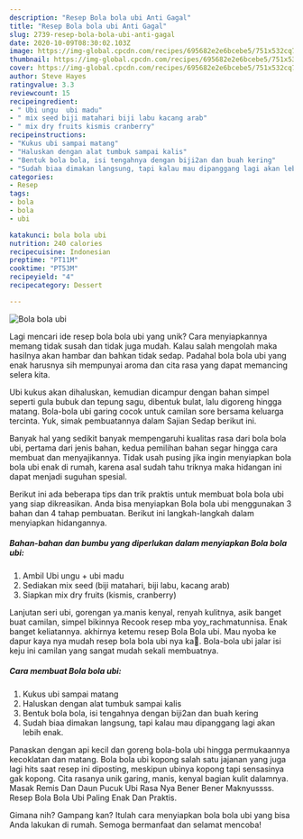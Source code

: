 ```yaml
---
description: "Resep Bola bola ubi Anti Gagal"
title: "Resep Bola bola ubi Anti Gagal"
slug: 2739-resep-bola-bola-ubi-anti-gagal
date: 2020-10-09T08:30:02.103Z
image: https://img-global.cpcdn.com/recipes/695682e2e6bcebe5/751x532cq70/bola-bola-ubi-foto-resep-utama.jpg
thumbnail: https://img-global.cpcdn.com/recipes/695682e2e6bcebe5/751x532cq70/bola-bola-ubi-foto-resep-utama.jpg
cover: https://img-global.cpcdn.com/recipes/695682e2e6bcebe5/751x532cq70/bola-bola-ubi-foto-resep-utama.jpg
author: Steve Hayes
ratingvalue: 3.3
reviewcount: 15
recipeingredient:
- " Ubi ungu  ubi madu"
- " mix seed biji matahari biji labu kacang arab"
- " mix dry fruits kismis cranberry"
recipeinstructions:
- "Kukus ubi sampai matang"
- "Haluskan dengan alat tumbuk sampai kalis"
- "Bentuk bola bola, isi tengahnya dengan biji2an dan buah kering"
- "Sudah biaa dimakan langsung, tapi kalau mau dipanggang lagi akan lebih enak."
categories:
- Resep
tags:
- bola
- bola
- ubi

katakunci: bola bola ubi 
nutrition: 240 calories
recipecuisine: Indonesian
preptime: "PT11M"
cooktime: "PT53M"
recipeyield: "4"
recipecategory: Dessert

---
```



![Bola bola ubi](https://img-global.cpcdn.com/recipes/695682e2e6bcebe5/751x532cq70/bola-bola-ubi-foto-resep-utama.jpg)

Lagi mencari ide resep bola bola ubi yang unik? Cara menyiapkannya memang tidak susah dan tidak juga mudah. Kalau salah mengolah maka hasilnya akan hambar dan bahkan tidak sedap. Padahal bola bola ubi yang enak harusnya sih mempunyai aroma dan cita rasa yang dapat memancing selera kita.

Ubi kukus akan dihaluskan, kemudian dicampur dengan bahan simpel seperti gula bubuk dan tepung sagu, dibentuk bulat, lalu digoreng hingga matang. Bola-bola ubi garing cocok untuk camilan sore bersama keluarga tercinta. Yuk, simak pembuatannya dalam Sajian Sedap berikut ini.

Banyak hal yang sedikit banyak mempengaruhi kualitas rasa dari bola bola ubi, pertama dari jenis bahan, kedua pemilihan bahan segar hingga cara membuat dan menyajikannya. Tidak usah pusing jika ingin menyiapkan bola bola ubi enak di rumah, karena asal sudah tahu triknya maka hidangan ini dapat menjadi suguhan spesial.


Berikut ini ada beberapa tips dan trik praktis untuk membuat bola bola ubi yang siap dikreasikan. Anda bisa menyiapkan Bola bola ubi menggunakan 3 bahan dan 4 tahap pembuatan. Berikut ini langkah-langkah dalam menyiapkan hidangannya.

<!--inarticleads1-->

##### Bahan-bahan dan bumbu yang diperlukan dalam menyiapkan Bola bola ubi:

1. Ambil  Ubi ungu + ubi madu
1. Sediakan  mix seed (biji matahari, biji labu, kacang arab)
1. Siapkan  mix dry fruits (kismis, cranberry)


Lanjutan seri ubi, gorengan ya.manis kenyal, renyah kulitnya, asik banget buat camilan, simpel bikinnya Recook resep mba yoy_rachmatunnisa. Enak banget keliatannya. akhirnya ketemu resep Bola Bola ubi. Mau nyoba ke dapur kaya nya mudah resep bola bola ubi nya ka🙏. Bola-bola ubi jalar isi keju ini camilan yang sangat mudah sekali membuatnya. 

<!--inarticleads2-->

##### Cara membuat Bola bola ubi:

1. Kukus ubi sampai matang
1. Haluskan dengan alat tumbuk sampai kalis
1. Bentuk bola bola, isi tengahnya dengan biji2an dan buah kering
1. Sudah biaa dimakan langsung, tapi kalau mau dipanggang lagi akan lebih enak.


Panaskan dengan api kecil dan goreng bola-bola ubi hingga permukaannya kecoklatan dan matang. Bola bola ubi kopong salah satu jajanan yang juga lagi hits saat resep ini diposting, meskipun ubinya kopong tapi sensasinya gak kopong. Cita rasanya unik garing, manis, kenyal bagian kulit dalamnya. Masak Remis Dan Daun Pucuk Ubi Rasa Nya Bener Bener Maknyussss. Resep Bola Bola Ubi Paling Enak Dan Praktis. 

Gimana nih? Gampang kan? Itulah cara menyiapkan bola bola ubi yang bisa Anda lakukan di rumah. Semoga bermanfaat dan selamat mencoba!
